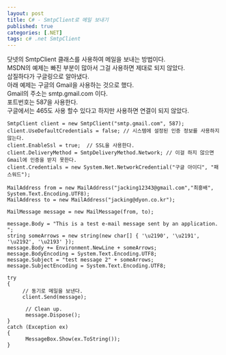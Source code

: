 ```yaml
---
layout: post
title: C# - SmtpClient로 메일 보내기
published: true
categories: [.NET]
tags: c# .net SmtpClient
---
```

닷넷의 SmtpClient 클래스를 사용하여 메일을 보내는 방법이다.  
MSDN의 예제는 빠진 부분이 많아서 그걸 사용하면 제대로 되지 않았다.    
삽질하다가 구글링으로 알아냈다.  
아래 예제는 구글의 Gmail을 사용하는 것으로 했다.  
Gmail의 주소는 smtp.gmail.com 이다.  
포트번호는 587을 사용한다.  
구글에서는 465도 사용 할수 있다고 하지만 사용하면 연결이 되지 않았다.  
  
```
SmtpClient client = new SmtpClient("smtp.gmail.com", 587);
client.UseDefaultCredentials = false; // 시스템에 설정된 인증 정보를 사용하지 않는다.
client.EnableSsl = true;  // SSL을 사용한다.
client.DeliveryMethod = SmtpDeliveryMethod.Network; // 이걸 하지 않으면 Gmail에 인증을 받지 못한다.
client.Credentials = new System.Net.NetworkCredential("구글 아이디", "패스워드");
           
MailAddress from = new MailAddress("jacking12343@gmail.com","최흥배",         System.Text.Encoding.UTF8);
MailAddress to = new MailAddress("jacking@dyon.co.kr");
                       
MailMessage message = new MailMessage(from, to);

message.Body = "This is a test e-mail message sent by an application. ";
string someArrows = new string(new char[] { '\u2190', '\u2191', '\u2192', '\u2193' });
message.Body += Environment.NewLine + someArrows;
message.BodyEncoding = System.Text.Encoding.UTF8;
message.Subject = "test message 2" + someArrows;
message.SubjectEncoding = System.Text.Encoding.UTF8;

try
{
     // 동기로 메일을 보낸다.
     client.Send(message);
               
      // Clean up.
      message.Dispose();
}
catch (Exception ex)
{
      MessageBox.Show(ex.ToString());
}
```
  